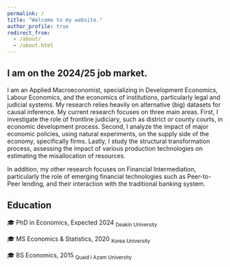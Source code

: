 ```yaml
---
permalink: /
title: "Welcome to my website."
author_profile: true
redirect_from: 
  - /about/
  - /about.html
---
```


I am on the 2024/25 job market.
---

I am an Applied Macroeconomist, specializing in Development Economics, Labour Economics, and the economics of institutions, particularly legal and judicial systems. My research relies heavily on alternative (big) datasets for causal inference. My current research focuses on three main areas. First, I investigate the role of frontline judiciary, such as district or county courts, in economic development process. Second, I analyze the impact of major economic policies, using natural experiments, on the supply side of the economy, specifically firms. Lastly, I study the structural transformation process, assessing the impact of various production technologies on estimating the misallocation of resources. 

In addition, my other research focuses on Financial Intermediation, particularly the role of emerging financial technologies such as Peer-to-Peer lending, and their interaction with the traditional banking system.

## Education

 &#127891; PhD in Economics, Expected 2024
   <sub>Deakin University</sub>

 &#127891; MS Economics & Statistics, 2020
   <sub>Korea University</sub>
  
 &#127891; BS Economics, 2015
   <sub>Quaid i Azam University</sub>

